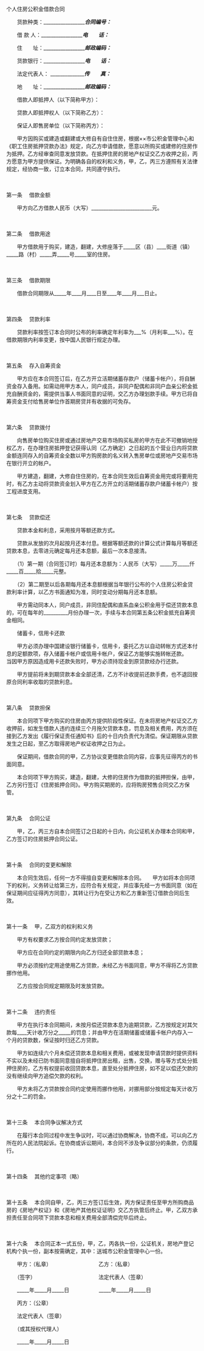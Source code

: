 



个人住房公积金借款合同



 

　　货款种类：__________________________合同编号：_________　　

　　借 款 人：__________________________电　　话：_________　　

　　住　　址：__________________________邮政编码：_________　　

　　货款银行：__________________________电　　话：_________　　

　　法定代表人： _______________________传　　真：_________　　

　　地　　址：__________________________邮政编码：_________　　

　　借款人即抵押人（以下简称甲方）：　　

　　贷款人即抵押权人（以下简称乙方）：　　

　　保证人即售房单位（以下简称丙方）：　　

　　甲方因购买或建造或翻建或大修自有自住住房，根据××市公积金管理中心和《职工住房抵押贷款办法》规定，向乙方申请借款，愿意以所购买或建修的住房作为抵押。乙方经审查同意发放贷款。在抵押住房的房地产权证交乙方收押之前，丙方愿意为甲方提供保证。为明确各自的权利和义务，甲，乙，丙三方遵照有关法律规定，经协商一致，订立本合同，共同遵守执行。

　　

第一条
　借款金额　　

　　甲方向乙方借款人民币（大写）_________________________元。

　　

第二条
　借款用途　　

　　甲方借款用于购买，建造，翻建，大修座落于_____区（县）____街道（镇）_____路（村）_____弄_____号_____室的住房。

　　

第三条
　借款期限　　

　　借款合同期限从_____年____月____日至____年____月___日止。

　　

第四条
　贷款利率　　

　　贷款利率按签订本合同时公布的利率确定年利率为___%（月利率___%）。在借款期限内利率变更，按中国人民银行规定办理。

　　

第五条
　存入自筹资金　　

　　甲方应在本合同签订后，在乙方开立活期储蓄存款户（储蓄卡帐户），将自酬资金存入备用。如需动用甲方本人，同户成员，非同户配偶和非同户血亲公积金抵充自酬资金的，需提供当事人书面同意的证明，交乙方办理划款手续。甲方已将自筹资金支付给售房单位作首期房贷并有收据的可免存。

　　

第六条
　贷款拨付　　

　　向售房单位购买住房或通过房地产交易市场购买私房的甲方在此不可撤销地授权乙方，在办理住房抵押登记获得认同（乙方确定）之日起的五个营业日内将贷款金额连同存入的自筹资金全数以甲方购房款的名义转入售房单位或房地产交易市场在银行开立的帐户。　　

　　甲方建造，翻建，大修自住住房的，在本合同生效后自筹资金用完或将要用完时，有乙方主动将贷款资金划入甲方在乙方开立的活期储蓄存款户储蓄卡帐户）按工程进度支用。

　　

第七条
　贷款偿还　　

　　贷款本金和利息，采用按月等额还款方式。　　

　　贷款从发放的次月起按月还本付息。根据等额还款的计算公式计算每月等额还贷款本息，去零进元确定每月还本息额，最后一次本息接清。　　

　　（1）第一期（合同签订时）每月还本息额为：人民币（大写）_____万_____仟_____百_____拾_____元整。　　

　　（2）第二期至以后各期每月还本息额根据当年银行公布的个人住房公积金贷款利率计算，以乙方书面通知为准，同时变动分期每月还本息额。　　

　　甲方需动同本人，同户成员，非同住配偶和直系血亲公积金用于偿还贷款本息的，可在每年的__________月份办理一次，手续与本合同第五条公积金抵充自筹资金相同。　　

　　储蓄卡，信用卡还款　　

　　甲方必须办理中国建设银行储蓄卡，信用卡，委托乙方以自动转帐方式还本付息的足额款项，存入储蓄卡帐户或信用卡帐户，保证乙方能够实施转帐还款。　　当因甲方原因造成用卡还款失败时，甲方必须持现金到原贷款经办行还款。　　

　　甲方提前将未到期贷款本金全部还清，乙方不计收提前还款手费，也不退回按原合同利率收取的贷款利息。

　　

第八条
　贷款担保　　

　　本合同项下甲方购买的住房由丙方提供阶段性保证。在未将房地产权证交乙方收押前，如发生借款人违约连续三个月拖欠贷款本息，罚息及相关费用，丙方须在接到乙方发出《履行保证责任通知书》后的十日内负责代为清偿。保证期限从贷款发生之日起，至乙方取得房地产权证收押之日为止。　　

　　保证期间，借款合同的甲，乙方协议变更借款合同内容，应事先征得丙方的书面同意。　　

　　本合同项下甲方购买，建造，翻建，大修的住房作为借款的抵押担保，由甲，乙方另行签订《住房抵押合同》。甲方购买期房的，应将购房预售合同交乙方保管。

　　

第九条
　合同公证　　

　　甲，乙，丙三方自本合同签订之日起的十日内，向公证机关办理本合同和甲，乙方签订的住房抵押合同公证。

　　

第十条
　合同的变更和解除　　

　　本合同生效后，任何一方不得擅自变更和解除本合同。　　甲方如将本合同项下的权利，义务转让给第三方，应符合有关规定，并应事先经一方书面同意（如在保证期间应征得丙方同意），其转让行为在受让方和乙方重新签订借款合同后生效。

　　

第十一条
　甲，乙双方的权利和义务　　

　　甲方有权要求乙方按合同约定发放贷款；　　

　　甲方应在合同约定的期限内向乙方归还全部贷款本息；　　

　　甲方必须按约定用途使用乙方贷款，未经乙方书面同意，甲方不得将乙方贷款挪作他用。　　

　　乙方应按合同规定期限及时发放贷款。

　　

第十二条
　违约责任　　

　　甲方在执行本合同期间，未按月偿还贷款本息为逾期贷款，乙方按规定对其欠款每____天计收万分之_____的罚息；并由甲方在活期储蓄或储蓄卡帐户内存入一个月的贷款数，保证按时归还乙方贷款。　　

　　甲方如连续六个月未偿还贷款本息和相关费用，或被发现申请贷款时提供资料不实以及未经已防书面同意擅自将抵押住房出租，出售，交换，赠与等方式处分抵押住房的，乙方有权提前收回贷款本息，直至处分抵押住房，如不足以偿还欠款的没有继续向甲方追偿欠款的权利。　　

　　甲方未将乙方贷款按合同约定使用而挪作他用，对挪用部分按规定每天计收万分之十二的罚金。

　　

第十三条
　本合同争议解决方式　　

　　在履行本合同过程中发生争议时，可以通过协商解决，协商不成，可以向乙方所在的人民法院起诉。在协商或诉讼期间，本合同不涉及争议部分的条款，仍须履行。

　　

第十四条
　其他约定事项（略）

　　

第十五条
　本合同自甲，乙，丙三方签订后生效，丙方保证责任至甲方所购商品房的《房地产权证》和《房地产其他权证证明》交乙方执管后终止。甲，乙双方承担责任至合同项下贷款本息和相关费用全部清偿完毕后终止。

　　

第十六条
　本合同正本一式五份，甲，乙，丙各执一份，公证机关，房地产登记机构个执一份，副本按需确定，其中：送城市公积金管理中心一份。

　　甲方：（私章） 　　　　 　　　　 乙方：（私章） 　　　　　　

　　（签字） 　　　　　　　　 　　　 法定代表人（签章）　　

　　_____年_____月_____日 　　 　　　_____年_____月_____日

　　丙方：（公章）　　

　　法定代表人（签章）　　

　　（或其授权代理人）　　

　　_____年_____月_____日

　　